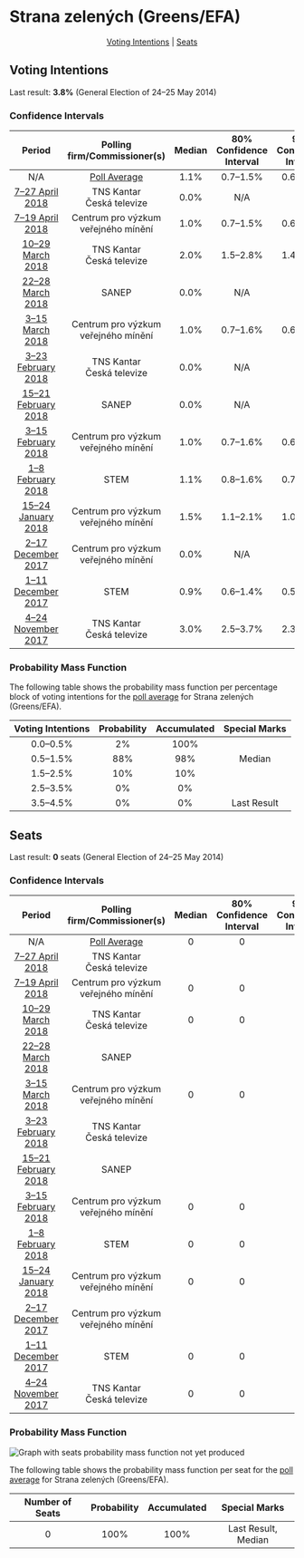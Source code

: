 # Strana zelených (Greens/EFA)

<p align="center"><a href="#voting-intentions">Voting Intentions</a> | <a href="#seats">Seats</a></p>

## Voting Intentions

Last result: **3.8%** (General Election of 24–25 May 2014)

### Confidence Intervals

| Period     | Polling firm/Commissioner(s) | Median | 80% Confidence Interval | 90% Confidence Interval | 95% Confidence Interval | 99% Confidence Interval |
|:----------:|:----------------:|:-----------:|:-----------------------:|:-----------------------:|:-----------------------:|:-----------------------:|
| N/A | [Poll Average](average.html) | 1.1% | 0.7–1.5% | 0.6–1.7% | 0.6–1.8% | 0.5–2.1% |
| [7–27 April 2018](2018-04-27-TNSKantar.html) | TNS Kantar <br> Česká televize | 0.0% | N/A | N/A | N/A | N/A |
| [7–19 April 2018](2018-04-19-Centrumprovýzkumveřejnéhomínění.html) | Centrum pro výzkum veřejného mínění | 1.0% | 0.7–1.5% | 0.6–1.6% | 0.5–1.8% | 0.4–2.0% |
| [10–29 March 2018](2018-03-29-TNSKantar.html) | TNS Kantar <br> Česká televize | 2.0% | 1.5–2.8% | 1.4–3.0% | 1.2–3.2% | 1.1–3.6% |
| [22–28 March 2018](2018-03-28-SANEP.html) | SANEP | 0.0% | N/A | N/A | N/A | N/A |
| [3–15 March 2018](2018-03-15-Centrumprovýzkumveřejnéhomínění.html) | Centrum pro výzkum veřejného mínění | 1.0% | 0.7–1.6% | 0.6–1.7% | 0.6–1.9% | 0.5–2.1% |
| [3–23 February 2018](2018-02-23-TNSKantar.html) | TNS Kantar <br> Česká televize | 0.0% | N/A | N/A | N/A | N/A |
| [15–21 February 2018](2018-02-21-SANEP.html) | SANEP | 0.0% | N/A | N/A | N/A | N/A |
| [3–15 February 2018](2018-02-15-Centrumprovýzkumveřejnéhomínění.html) | Centrum pro výzkum veřejného mínění | 1.0% | 0.7–1.6% | 0.6–1.8% | 0.5–1.9% | 0.4–2.3% |
| [1–8 February 2018](2018-02-08-STEM.html) | STEM | 1.1% | 0.8–1.6% | 0.7–1.8% | 0.6–1.9% | 0.5–2.2% |
| [15–24 January 2018](2018-01-24-Centrumprovýzkumveřejnéhomínění.html) | Centrum pro výzkum veřejného mínění | 1.5% | 1.1–2.1% | 1.0–2.3% | 0.9–2.4% | 0.8–2.7% |
| [2–17 December 2017](2017-12-17-Centrumprovýzkumveřejnéhomínění.html) | Centrum pro výzkum veřejného mínění | 0.0% | N/A | N/A | N/A | N/A |
| [1–11 December 2017](2017-12-11-STEM.html) | STEM | 0.9% | 0.6–1.4% | 0.5–1.5% | 0.5–1.7% | 0.4–1.9% |
| [4–24 November 2017](2017-11-24-TNSKantar.html) | TNS Kantar <br> Česká televize | 3.0% | 2.5–3.7% | 2.3–3.9% | 2.2–4.1% | 1.9–4.5% |

### Probability Mass Function

The following table shows the probability mass function per percentage block of voting intentions for the [poll average](average.html) for Strana zelených (Greens/EFA).

| Voting Intentions | Probability | Accumulated | Special Marks |
|:-----------------:|:-----------:|:-----------:|:-------------:|
| 0.0–0.5% | 2% | 100% |  |
| 0.5–1.5% | 88% | 98% | Median |
| 1.5–2.5% | 10% | 10% |  |
| 2.5–3.5% | 0% | 0% |  |
| 3.5–4.5% | 0% | 0% | Last Result |


## Seats

Last result: **0** seats (General Election of 24–25 May 2014)

### Confidence Intervals

| Period     | Polling firm/Commissioner(s) | Median | 80% Confidence Interval | 90% Confidence Interval | 95% Confidence Interval | 99% Confidence Interval |
|:----------:|:----------------:|:------:|:-----------------------:|:-----------------------:|:-----------------------:|:-----------------------:|
| N/A | [Poll Average](average.html) | 0 | 0 | 0 | 0 | 0 |
| [7–27 April 2018](2018-04-27-TNSKantar.html) | TNS Kantar <br> Česká televize |  |  |  |  |  |
| [7–19 April 2018](2018-04-19-Centrumprovýzkumveřejnéhomínění.html) | Centrum pro výzkum veřejného mínění | 0 | 0 | 0 | 0 | 0 |
| [10–29 March 2018](2018-03-29-TNSKantar.html) | TNS Kantar <br> Česká televize | 0 | 0 | 0 | 0 | 0 |
| [22–28 March 2018](2018-03-28-SANEP.html) | SANEP |  |  |  |  |  |
| [3–15 March 2018](2018-03-15-Centrumprovýzkumveřejnéhomínění.html) | Centrum pro výzkum veřejného mínění | 0 | 0 | 0 | 0 | 0 |
| [3–23 February 2018](2018-02-23-TNSKantar.html) | TNS Kantar <br> Česká televize |  |  |  |  |  |
| [15–21 February 2018](2018-02-21-SANEP.html) | SANEP |  |  |  |  |  |
| [3–15 February 2018](2018-02-15-Centrumprovýzkumveřejnéhomínění.html) | Centrum pro výzkum veřejného mínění | 0 | 0 | 0 | 0 | 0 |
| [1–8 February 2018](2018-02-08-STEM.html) | STEM | 0 | 0 | 0 | 0 | 0 |
| [15–24 January 2018](2018-01-24-Centrumprovýzkumveřejnéhomínění.html) | Centrum pro výzkum veřejného mínění | 0 | 0 | 0 | 0 | 0 |
| [2–17 December 2017](2017-12-17-Centrumprovýzkumveřejnéhomínění.html) | Centrum pro výzkum veřejného mínění |  |  |  |  |  |
| [1–11 December 2017](2017-12-11-STEM.html) | STEM | 0 | 0 | 0 | 0 | 0 |
| [4–24 November 2017](2017-11-24-TNSKantar.html) | TNS Kantar <br> Česká televize | 0 | 0 | 0 | 0 | 0 |

### Probability Mass Function

![Graph with seats probability mass function not yet produced](average-seats-pmf-stranazelenýchgreensefa.png "Seats Probability Mass Function")

The following table shows the probability mass function per seat for the [poll average](average.html) for Strana zelených (Greens/EFA).

| Number of Seats | Probability | Accumulated | Special Marks |
|:---------------:|:-----------:|:-----------:|:-------------:|
| 0 | 100% | 100% | Last Result, Median |


